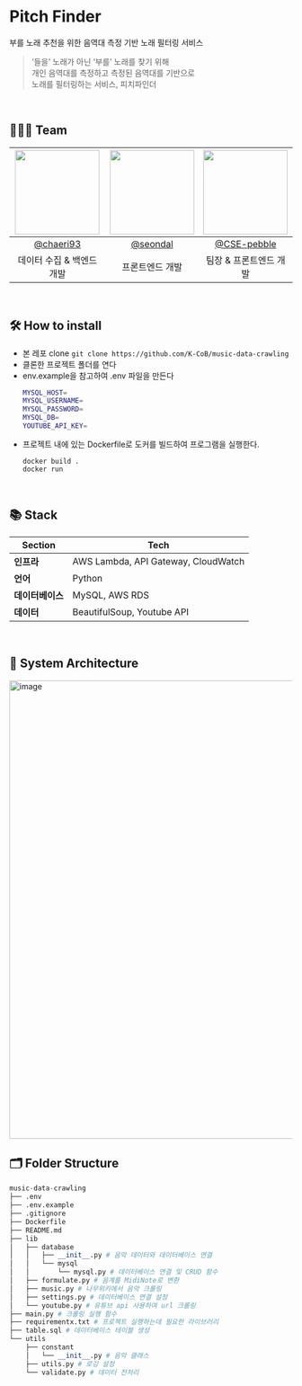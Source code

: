# Pitch Finder 
부를 노래 추천을 위한 음역대 측정 기반 노래 필터링 서비스

> ‘들을’ 노래가 아닌 ‘부를’ 노래를 찾기 위해 <br/>
> 개인 음역대를 측정하고 측정된 음역대를 기반으로 <br/>
> 노래를 필터링하는 서비스, 피치파인더

<br/>

## 🧑‍🤝‍🧑 Team
|<img src="https://avatars.githubusercontent.com/u/79985974?v=4" width="150" height="150"/>|<img src="https://avatars.githubusercontent.com/u/75469131?v=4" width="150" height="150"/>|<img src="https://avatars.githubusercontent.com/u/89910703?v=4" width="150" height="150"/>|
|:-:|:-:|:-:|
|[@chaeri93](https://github.com/chaeri93)|[@seondal](https://github.com/seondal)|[@CSE-pebble](https://github.com/CSE-pebble)|
|데이터 수집 & 백엔드 개발|프론트엔드 개발|팀장 & 프론트엔드 개발|

<br/>


##  🛠️ How to install
- 본 레포 clone `git clone https://github.com/K-CoB/music-data-crawling`
- 클론한 프로젝트 폴더를 연다
- env.example을 참고하여 .env 파일을 만든다
  ```bash
  MYSQL_HOST=
  MYSQL_USERNAME=
  MYSQL_PASSWORD=
  MYSQL_DB=
  YOUTUBE_API_KEY=

  ```
- 프로젝트 내에 있는 Dockerfile로 도커를 빌드하여 프로그램을 실행한다.
  ```
  docker build .
  docker run
  ```

  
<br/>

## 📚 Stack
| **Section**       | Tech        |
| ---------------- | ---------------------------- |
| **인프라**       | AWS Lambda, API Gateway, CloudWatch      |
| **언어**         | Python                       |
| **데이터베이스** | MySQL, AWS RDS               |
| **데이터** | BeautifulSoup, Youtube API        |

<br/>

## 🔐 System Architecture
<img width="816" alt="image" src="https://github.com/K-CoB/pitch-finder-lambda/assets/79985974/c119c65a-5870-445e-8410-5032825995df">

<br/>

## 🗂️ Folder Structure
```python
music-data-crawling
├── .env
├── .env.example
├── .gitignore
├── Dockerfile
├── README.md
├── lib
│   ├── database
│   │   ├── __init__.py # 음악 데이터와 데이터베이스 연결
│   │   └── mysql
│   │       └── mysql.py # 데이터베이스 연결 및 CRUD 함수
│   ├── formulate.py # 음계를 MidiNote로 변환
│   ├── music.py # 나무위키에서 음악 크롤링
│   ├── settings.py # 데이터베이스 연결 설정
│   └── youtube.py # 유튜브 api 사용하여 url 크롤링
├── main.py # 크롤링 실행 함수
├── requirementx.txt # 프로젝트 실행하는데 필요한 라이브러리
├── table.sql # 데이터베이스 테이블 생성
└── utils
    ├── constant
    │   └── __init__.py # 음악 클래스 
    ├── utils.py # 로깅 설정
    └── validate.py # 데이터 전처리
```
